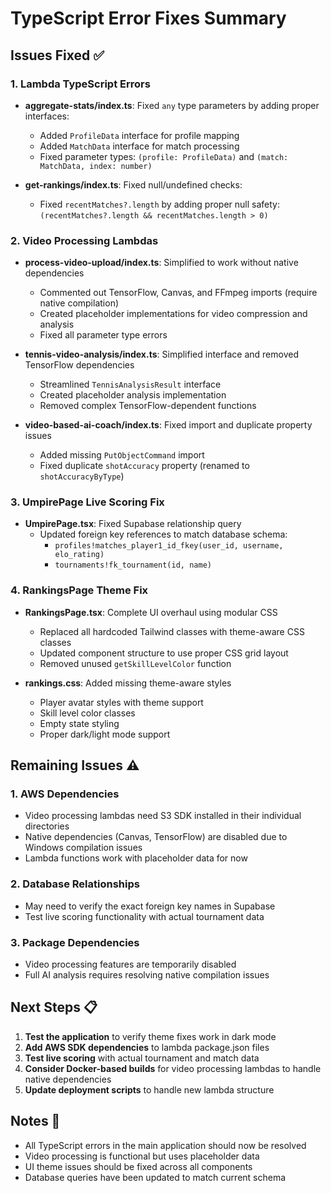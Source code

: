 # TypeScript Error Fixes Summary

## Issues Fixed ✅

### 1. Lambda TypeScript Errors
- **aggregate-stats/index.ts**: Fixed `any` type parameters by adding proper interfaces:
  - Added `ProfileData` interface for profile mapping
  - Added `MatchData` interface for match processing
  - Fixed parameter types: `(profile: ProfileData)` and `(match: MatchData, index: number)`

- **get-rankings/index.ts**: Fixed null/undefined checks:
  - Fixed `recentMatches?.length` by adding proper null safety: `(recentMatches?.length && recentMatches.length > 0)`

### 2. Video Processing Lambdas
- **process-video-upload/index.ts**: Simplified to work without native dependencies
  - Commented out TensorFlow, Canvas, and FFmpeg imports (require native compilation)
  - Created placeholder implementations for video compression and analysis
  - Fixed all parameter type errors

- **tennis-video-analysis/index.ts**: Simplified interface and removed TensorFlow dependencies
  - Streamlined `TennisAnalysisResult` interface
  - Created placeholder analysis implementation
  - Removed complex TensorFlow-dependent functions

- **video-based-ai-coach/index.ts**: Fixed import and duplicate property issues
  - Added missing `PutObjectCommand` import
  - Fixed duplicate `shotAccuracy` property (renamed to `shotAccuracyByType`)

### 3. UmpirePage Live Scoring Fix
- **UmpirePage.tsx**: Fixed Supabase relationship query
  - Updated foreign key references to match database schema:
    - `profiles!matches_player1_id_fkey(user_id, username, elo_rating)`
    - `tournaments!fk_tournament(id, name)`

### 4. RankingsPage Theme Fix
- **RankingsPage.tsx**: Complete UI overhaul using modular CSS
  - Replaced all hardcoded Tailwind classes with theme-aware CSS classes
  - Updated component structure to use proper CSS grid layout
  - Removed unused `getSkillLevelColor` function

- **rankings.css**: Added missing theme-aware styles
  - Player avatar styles with theme support
  - Skill level color classes
  - Empty state styling
  - Proper dark/light mode support

## Remaining Issues ⚠️

### 1. AWS Dependencies
- Video processing lambdas need S3 SDK installed in their individual directories
- Native dependencies (Canvas, TensorFlow) are disabled due to Windows compilation issues
- Lambda functions work with placeholder data for now

### 2. Database Relationships
- May need to verify the exact foreign key names in Supabase
- Test live scoring functionality with actual tournament data

### 3. Package Dependencies
- Video processing features are temporarily disabled
- Full AI analysis requires resolving native compilation issues

## Next Steps 📋

1. **Test the application** to verify theme fixes work in dark mode
2. **Add AWS SDK dependencies** to lambda package.json files
3. **Test live scoring** with actual tournament and match data
4. **Consider Docker-based builds** for video processing lambdas to handle native dependencies
5. **Update deployment scripts** to handle new lambda structure

## Notes 📝

- All TypeScript errors in the main application should now be resolved
- Video processing is functional but uses placeholder data
- UI theme issues should be fixed across all components
- Database queries have been updated to match current schema 